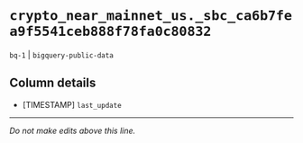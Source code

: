 # `crypto_near_mainnet_us._sbc_ca6b7fea9f5541ceb888f78fa0c80832`
`bq-1` | `bigquery-public-data`

## Column details
* [TIMESTAMP] `last_update`

-------------------------------------------------------------------------------
*Do not make edits above this line.*
